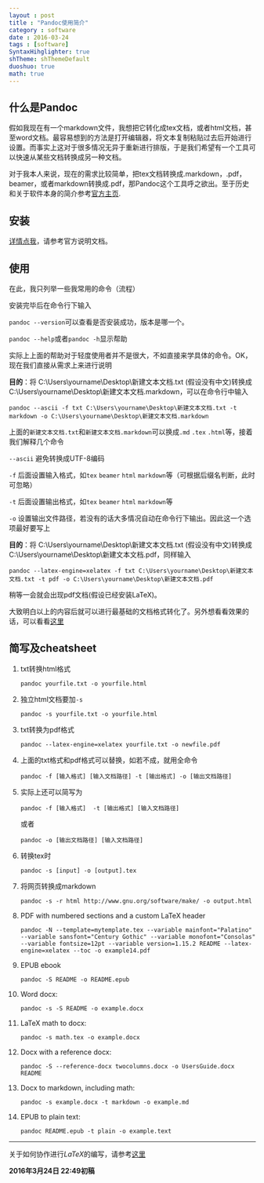 ```yaml
---
layout : post
title : "Pandoc使用简介"
category : software
date : 2016-03-24
tags : [software]
SyntaxHihglighter: true
shTheme: shThemeDefault 
duoshuo: true 
math: true
---
```


## 什么是Pandoc

假如我现在有一个markdown文件，我想把它转化成tex文档，或者html文档，甚至word文档。最容易想到的方法是打开编辑器，将文本复制粘贴过去后开始进行设置。而事实上这对于很多情况无异于重新进行排版，于是我们希望有一个工具可以快速从某些文档转换成另一种文档。

对于我本人来说，现在的需求比较简单，把tex文档转换成.markdown，.pdf，beamer，或者markdown转换成.pdf，那Pandoc这个工具呼之欲出。至于历史和关于软件本身的简介参考[官方主页](http://pandoc.org/).

## 安装

[详情点我](http://pandoc.org/installing.html)，请参考官方说明文档。

## 使用

在此，我只列举一些我常用的命令（流程）

安装完毕后在命令行下输入

`pandoc --version`可以查看是否安装成功，版本是哪一个。

`pandoc --help`或者`pandoc -h`显示帮助

实际上上面的帮助对于轻度使用者并不是很大，不如直接来学具体的命令。OK，现在我们直接从需求上来进行说明

**目的**：将 C:\Users\yourname\Desktop\新建文本文档.txt (假设没有中文)转换成 C:\Users\yourname\Desktop\新建文本文档.markdown，可以在命令行中输入

``` shell
pandoc --ascii -f txt C:\Users\yourname\Desktop\新建文本文档.txt -t markdown -o C:\Users\yourname\Desktop\新建文本文档.markdown
```

上面的`新建文本文档.txt`和`新建文本文档.markdown`可以换成`.md` `.tex` `.html`等，接着我们解释几个命令

`--ascii`  避免转换成UTF-8编码

`-f` 后面设置输入格式，如`tex` `beamer` `html` `markdown`等（可根据后缀名判断，此时可忽略）

`-t` 后面设置输出格式，如`tex` `beamer` `html` `markdown`等

`-o` 设置输出文件路径，若没有的话大多情况自动在命令行下输出。因此这一个选项最好要写上

**目的**：将 C:\Users\yourname\Desktop\新建文本文档.txt (假设没有中文)转换成 C:\Users\yourname\Desktop\新建文本文档.pdf，同样输入

``` shell
pandoc --latex-engine=xelatex -f txt C:\Users\yourname\Desktop\新建文本文档.txt -t pdf -o C:\Users\yourname\Desktop\新建文本文档.pdf
```

稍等一会就会出现pdf文档(假设已经安装LaTeX)。

大致明白以上的内容后就可以进行最基础的文档格式转化了。另外想看看效果的话，可以看看[这里](http://pandoc.org/try/)

## 简写及cheatsheet

[^http://pandoc.org/demos.html​]: 实际上上面所述的很多内容可以简写，我们根据需求把一些转换命令列举如下

1. txt转换html格式
   
   `pandoc yourfile.txt -o yourfile.html`
   
2. 独立html文档要加`-s`
   
   `pandoc -s yourfile.txt -o yourfile.html`
   
3. txt转换为pdf格式
   
   `pandoc --latex-engine=xelatex yourfile.txt -o newfile.pdf`
   
4. 上面的txt格式和pdf格式可以替换，如若不成，就用全命令
   
   ``` shell
   pandoc -f [输入格式] [输入文档路径] -t [输出格式] -o [输出文档路径]
   ```
   
5. 实际上还可以简写为
   
   ``` shell
   pandoc -f [输入格式]  -t [输出格式] [输入文档路径] 
   ```
   
   或者
   
   ``` shell
   pandoc -o [输出文档路径] [输入文档路径]
   ```
   
6. 转换tex时
   
   ``` shell
   pandoc -s [input] -o [output].tex
   ```
   
7. 将网页转换成markdown
   
   ``` shell
   pandoc -s -r html http://www.gnu.org/software/make/ -o output.html
   ```
   
8. PDF with numbered sections and a custom LaTeX header
   
   ``` shell
   pandoc -N --template=mytemplate.tex --variable mainfont="Palatino" --variable sansfont="Century Gothic" --variable monofont="Consolas" --variable fontsize=12pt --variable version=1.15.2 README --latex-engine=xelatex --toc -o example14.pdf
   ```
   
9. EPUB ebook
   
   ``` shell
   pandoc -S README -o README.epub
   ```
   
10. Word docx:
    
    ``` shell
    pandoc -s -S README -o example.docx
    ```
    
11. LaTeX math to docx:
    
    ``` shell
    pandoc -s math.tex -o example.docx
    ```
    
12. Docx with a reference docx:
    
    ``` shell
    pandoc -S --reference-docx twocolumns.docx -o UsersGuide.docx README
    ```
    
13. Docx to markdown, including math:
    
    ``` shell
    pandoc -s example.docx -t markdown -o example.md
    ```
    
14. EPUB to plain text:
    
    ``` shell
    pandoc README.epub -t plain -o example.text
    ```

----

关于如何协作进行$LaTeX$的编写，请参考[这里](http://www.tuicool.com/articles/femeA3)



**2016年3月24日 22:49初稿**